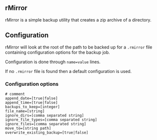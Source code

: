 ## rMirror

rMirror is a simple backup utility that creates a zip archive of a directory.

## Configuration

rMirror will look at the root of the path to be backed up for a `.rmirror` file
containing configuration options for the backup job.

Configuration is done through `name=value` lines.

If no `.rmirror` file is found then a default configuration is used.

### Configuration options
```
# comment
append_date=[true|false]
append_time=[true|false]
backups_to_keep=[integer]
file_name=[string]
ignore_dirs=[comma separated string]
ignore_file_types=[comma separated string]
ignore_files=[comma separated string]
move_to=[string path]
overwrite_existing_backup=[true|false]
```

